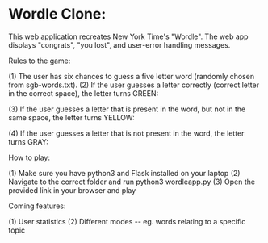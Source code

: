 # Wordle Clone: 

This web application recreates New York Time's "Wordle". The web app displays "congrats", "you lost", and user-error handling messages. 

Rules to the game: 

(1) The user has six chances to guess a five letter word (randomly chosen from sgb-words.txt). 
(2) If the user guesses a letter correctly (correct letter in the correct space), the letter turns GREEN: 


(3) If the user guesses a letter that is present in the word, but not in the same space, the letter turns YELLOW: 

(4) If the user guesses a letter that is not present in the word, the letter turns GRAY: 


How to play: 

(1) Make sure you have python3 and Flask installed on your laptop
(2) Navigate to the correct folder and run python3 wordleapp.py
(3) Open the provided link in your browser and play

Coming features: 

(1) User statistics 
(2) Different modes -- eg. words relating to a specific topic 



